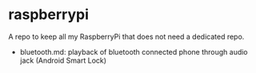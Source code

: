 # raspberrypi
A repo to keep all my RaspberryPi that does not need a dedicated repo.  

* bluetooth.md: playback of bluetooth connected phone through audio jack (Android Smart Lock)
